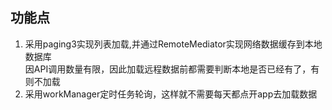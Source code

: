 ## 功能点
1. 采用paging3实现列表加载,并通过RemoteMediator实现网络数据缓存到本地数据库  
    因API调用数量有限，因此加载远程数据前都需要判断本地是否已经有了，有则不加载
2. 采用workManager定时任务轮询，这样就不需要每天都点开app去加载数据